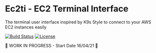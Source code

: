 # Ec2ti - EC2 Terminal Interface 
The terminal user interface inspired by K9s Style to connect to your AWS EC2 instances easily

[![Build Status](https://travis-ci.com/carmeloriolo/ec2ti.svg?token=bawSUPPTpi76oR9sa9X6&branch=master)](https://travis-ci.com/carmeloriolo/ec2ti)
[![License](https://img.shields.io/badge/License-Apache%202.0-blue.svg)](https://github.com/carmeloriolo/ec2ti/blob/master/LICENSE)

🚧 WORK IN PROGRESS - Start Date 16/04/21 🚧



